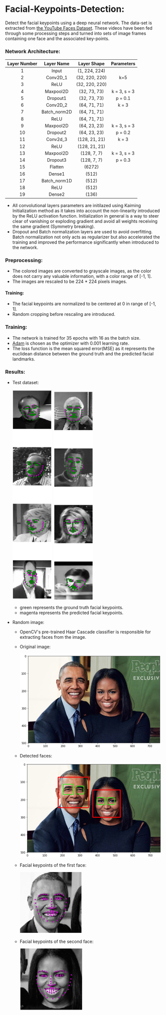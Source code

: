 # Facial-Keypoints-Detection:
Detect the facial keypoints using a deep neural network.
The data-set is extracted from [the YouTube Faces Dataset](https://www.cs.tau.ac.il/~wolf/ytfaces/). These videos have been fed through some processing steps and turned into sets of image frames containing one face and the associated key-points.

### Network Architecture:

  | Layer Number |  Layer Name  |   Layer Shape  |   Parameters  |
  |:------------:|:------------:|:--------------:|:-------------:|
  |       1      |     Input    |  (1, 224, 224) |               |
  |       2      |   Conv2D_1   | (32, 220, 220) |      k=5      |
  |       3      |     ReLU     | (32, 220, 220) |               |
  |       4      |   Maxpool2D  |  (32, 73, 73)  |  k = 3, s = 3 |
  |       5      |   Dropout1   |  (32, 73, 73)  |    p = 0.1    |
  |       6      |   Conv2D_2   |  (64, 71, 71)  |     k = 3     |
  |       7      | Batch_norm2D |  (64, 71, 71)  |               |
  |       8      |     ReLU     |  (64, 71, 71)  |               |
  |       9      |   Maxpool2D  |  (64, 23, 23)  |  k = 3, s = 3 |  
  |      10      |   Dropout2   |  (64, 23, 23)  |    p = 0.2    |  
  |      11      |   Conv2d_3   |  (128, 21, 21) |     k = 3     |
  |      12      |     ReLU     |  (128, 21, 21) |               |  
  |      13      |   Maxpool2D  |   (128, 7, 7)  |  k = 3, s = 3 |  
  |      14      |   Dropout3   |   (128, 7, 7)  |     p = 0.3   |  
  |      15      |    Flatten   |     (6272)     |               |  
  |      16      |    Dense1    |      (512)     |               |  
  |      17      | Batch_norm1D |      (512)     |               |  
  |      18      |     ReLU     |      (512)     |               |  
  |      19      |    Dense2    |      (136)     |               |

* All convolutional layers parameters are initilazed using Kaiming Initialization method as it takes into account the non-linearity introduced by the ReLU activation function. Initialization in general is a way to steer clear of vanishing or exploding gradient and avoid all weights receiving the same gradient (Symmetry breaking).
* Dropout and Batch normalization layers are used to avoid overfitting. Batch normalization not only acts as regularizer but also accelerated the training and improved the performance significantly when introduced to the network.

### Preprocessing:
* The colored images are converted to grayscale images, as the color does not carry any valuable information, with a color range of [-1, 1].
* The images are rescaled to be 224 * 224 pixels images.
#### Training:
* The facial keypoints are normalized to be centered at 0 in range of [-1, 1].
* Random cropping before rescaling are introduced.

### Training:

* The network is trained for 35 epochs with 16 as the batch size.
* [Adam](https://arxiv.org/abs/1412.6980) is chosen as the optimizer with 0.001 learning rate.
* The loss function is the mean squared error(MSE) as it represents the euclidean distance between the ground truth and the predicted facial landmarks.

### Results:
* Test dataset:

  ![](./images/test1.PNG)
  ![](./images/test2.PNG)

  * green represents the ground truth facial keypoints.
  * magenta represents the predicted facial keypoints.


* Random image:

  * OpenCV's pre-trained Haar Cascade classifier is responsible for extracting faces from the image.

  * Original image:

    ![Original image](./images/test3.PNG)
  * Detected faces:

    ![Detected faces](./images/test4.PNG)
  * Facial keypoints of the first face:

    ![Facial keypoints for the first face](./images/test5.PNG)
  * Facial keypoints of the second face:

    ![Facial keypoints for the second face](./images/test6.PNG)
